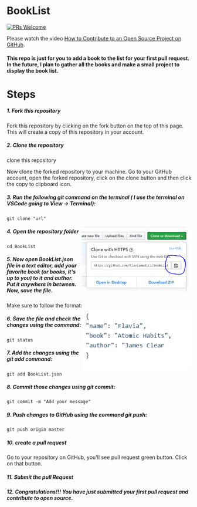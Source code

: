 # BookList
[![PRs Welcome](https://img.shields.io/badge/PRs-welcome-brightgreen.svg?style=flat-square)](http://makeapullrequest.com)

Please watch the video [How to Contribute to an Open Source Project on GitHub](https://egghead.io/courses/how-to-contribute-to-an-open-source-project-on-github).

#### This repo is just for you to add a book to the list for your first pull request. In the future, I plan to gather all the books and make a small project to display the book list.

# Steps
##### 1. Fork this repository
Fork this repository by clicking on the fork button on the top of this page. This will create a copy of this repository in your account.

##### 2. Clone the repository
clone this repository

Now clone the forked repository to your machine. Go to your GitHub account, open the forked repository, click on the clone button and then click the copy to clipboard icon.

##### 3. Run the following git command on the terminal ( I use the terminal on VSCode going to View -> Terminal):

```
git clone "url"
```
<img align="right" width="300" src="img/Clone.PNG" alt="clone this repository" />

##### 4. Open the repository folder
```
cd BookList
```
##### 5. Now open BookList.json file in a text editor, add your favorite book (or books, it's up to you) to it and author. Put it anywhere in between. Now, save the file.
Make sure to follow the format:
<img align="right" width="300" src="img/json.PNG" alt="json format" />

##### 6. Save the file and check the changes using the command:
```
git status
```
##### 7. Add the changes using the git add command:
```
git add BookList.json
```
##### 8. Commit those changes using git commit:
```
git commit -m "Add your message"
```
##### 9. Push changes to GitHub using the command git push:
```
git push origin master
```
##### 10. create a pull request
Go to your repository on GitHub, you'll see pull request green button. Click on that button.

##### 11. Submit the pull Request

##### 12. Congratulations!!! You have just submitted your first pull request and contribute to open source.
